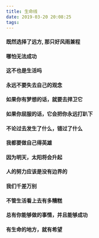 ```yaml
---
title: 生命线
date: 2019-03-20 20:08:25
tags:
---
```


#### 既然选择了远方, 那只好风雨兼程
#### 哪怕无法成功
#### 这不也是生活吗
#### 永远不要失去自己的观念

#### 如果你有梦想的话，就要去捍卫它
#### 如果你屈服的话，它会把你永远打趴下

#### 不论过去发生了什么，错过了什么
#### 我都要做自己得英雄
#### 因为明天，太阳将会升起

#### 人的努力应该是没有边界的
#### 我们千差万别
#### 不管生活看上去有多糟糕
#### 总有你能够做的事情，并且能够成功
#### 有生命的地方，就有希望
